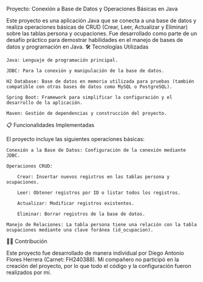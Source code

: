 Proyecto: Conexión a Base de Datos y Operaciones Básicas en Java

Este proyecto es una aplicación Java que se conecta a una base de datos y realiza operaciones básicas de CRUD (Crear, Leer, Actualizar y Eliminar) sobre las tablas persona y ocupaciones. Fue desarrollado como parte de un desafío práctico para demostrar habilidades en el manejo de bases de datos y programación en Java.
🛠️ Tecnologías Utilizadas

    Java: Lenguaje de programación principal.

    JDBC: Para la conexión y manipulación de la base de datos.

    H2 Database: Base de datos en memoria utilizada para pruebas (también compatible con otras bases de datos como MySQL o PostgreSQL).

    Spring Boot: Framework para simplificar la configuración y el desarrollo de la aplicación.

    Maven: Gestión de dependencias y construcción del proyecto.

📋 Funcionalidades Implementadas

El proyecto incluye las siguientes operaciones básicas:

    Conexión a la Base de Datos: Configuración de la conexión mediante JDBC.

    Operaciones CRUD:

        Crear: Insertar nuevos registros en las tablas persona y ocupaciones.

        Leer: Obtener registros por ID o listar todos los registros.

        Actualizar: Modificar registros existentes.

        Eliminar: Borrar registros de la base de datos.

    Manejo de Relaciones: La tabla persona tiene una relación con la tabla ocupaciones mediante una clave foránea (id_ocupacion).

          
👨‍💻 Contribución

Este proyecto fue desarrollado de manera individual por Diego Antonio Flores Herrera (Carnet: FH240388). Mi compañero no participó en la creación del proyecto, por lo que todo el código y la configuración fueron realizados por mí.
